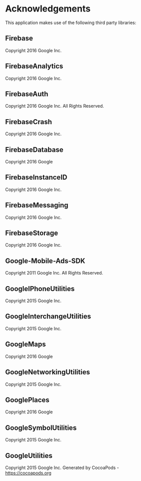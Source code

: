 # Acknowledgements
This application makes use of the following third party libraries:

## Firebase

Copyright 2016 Google Inc.

## FirebaseAnalytics

Copyright 2016 Google Inc.

## FirebaseAuth

Copyright 2016 Google Inc. All Rights Reserved.

## FirebaseCrash

Copyright 2016 Google Inc.

## FirebaseDatabase

Copyright 2016 Google

## FirebaseInstanceID

Copyright 2016 Google Inc.

## FirebaseMessaging

Copyright 2016 Google Inc.

## FirebaseStorage

Copyright 2016 Google Inc.

## Google-Mobile-Ads-SDK

Copyright 2011 Google Inc. All Rights Reserved.

## GoogleIPhoneUtilities

Copyright 2015 Google Inc.

## GoogleInterchangeUtilities

Copyright 2015 Google Inc.

## GoogleMaps

Copyright 2016 Google

## GoogleNetworkingUtilities

Copyright 2015 Google Inc.

## GooglePlaces

Copyright 2016 Google

## GoogleSymbolUtilities

Copyright 2015 Google Inc.

## GoogleUtilities

Copyright 2015 Google Inc.
Generated by CocoaPods - https://cocoapods.org

